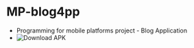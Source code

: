 # MP-blog4pp
- Programming for mobile platforms project - Blog Application
- ![Download APK](https://drive.google.com/file/d/1_uwXWFW1eFKLYPGRHvqXwQvwUpIeMvnl/view?usp=sharing)
